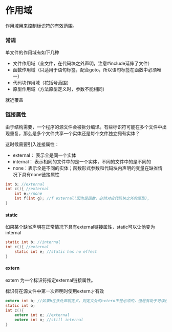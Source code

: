 # 作用域

作用域用来控制标识符的有效范围。  

### 常规

单文件的作用域有如下几种

* 文件作用域（全文件，在代码块之外声明，注意\#include延伸了文件）
* 函数作用域（只适用于语句标签，配合goto，所以语句标签在函数中必须唯一）
* 代码块作用域（花括号范围）
* 原型作用域（方法原型定义时，参数不能相同）

就近覆盖

### 链接属性

由于结构需要，一个程序的源文件会被拆分编译。有些标识符可能在多个文件中出现重复，那么是多个文件共享一个实体还是每个文件独立拥有实体？ 

这时候需要引入连接属性：

* external： 表示全是同一个实体  
* internal： 表示相同的文件中的是一个实体，不同的文件中的是不同的
* none：表示全是不同的实体；函数形式参数和代码块内声明的变量在缺省情况下具有none链接属性

```c
int b; //external
int c(){ //external
    int e;//none
    int f(int g); //f external(因为是函数，必然对应代码块之外的原型),
}
```

#### static

如果某个缺省声明在正常情况下具有external链接属性，static可以让他变为internal  

```c
static int b; //internal
int c(){ //external
    static int e; //static has no effect
}
```

#### extern

extern 为一个标识符指定external链接属性。 

标识符在源文件中第一次声明时使用extern才有效

```c
extern int b; //如果b在多处声明定义，则定义处的extern不是必须的，但是有助于可读性
static int o;
int c(){
    extern int e; //external
    extern int o; //still internal
}
```

